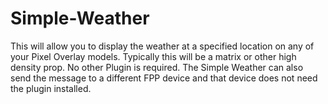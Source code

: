 # Simple-Weather
This will allow you to display the weather at a specified location on any of your Pixel Overlay models. Typically this will be a matrix or other high density prop.
No other Plugin is required.
The Simple Weather can also send the message to a different FPP device and that device does not need the plugin installed.
